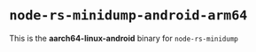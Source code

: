 # `node-rs-minidump-android-arm64`

This is the **aarch64-linux-android** binary for `node-rs-minidump`
